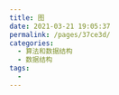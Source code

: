 ```yaml
---
title: 图
date: 2021-03-21 19:05:37
permalink: /pages/37ce3d/
categories:
  - 算法和数据结构
  - 数据结构
tags:
  - 
---
```

